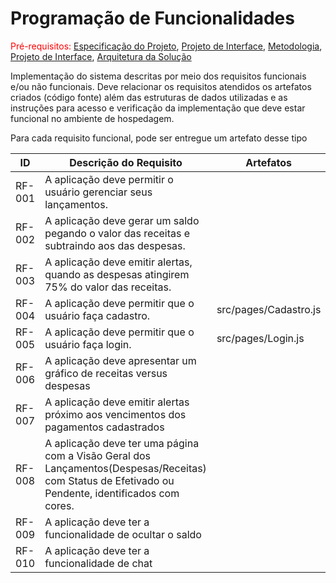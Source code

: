 # Programação de Funcionalidades

<span style="color:red">Pré-requisitos: <a href="02-Especificação do Projeto.md"> Especificação do Projeto</a></span>, <a href="04-Projeto de Interface.md"> Projeto de Interface</a>, <a href="03-Metodologia.md"> Metodologia</a>, <a href="04-Projeto de Interface.md"> Projeto de Interface</a>, <a href="05-Arquitetura da Solução.md"> Arquitetura da Solução</a>

Implementação do sistema descritas por meio dos requisitos funcionais e/ou não funcionais. Deve relacionar os requisitos atendidos os artefatos criados (código fonte) além das estruturas de dados utilizadas e as instruções para acesso e verificação da implementação que deve estar funcional no ambiente de hospedagem.

Para cada requisito funcional, pode ser entregue um artefato desse tipo

|ID    | Descrição do Requisito  | Artefatos |
|------|-----------------------------------------|----|
|RF-001| A aplicação deve permitir o usuário gerenciar seus lançamentos. |  | 
|RF-002| A aplicação deve gerar um saldo pegando o valor das receitas e subtraindo aos das despesas.   |  |
|RF-003| A aplicação deve emitir alertas, quando as despesas atingirem 75% do valor das receitas. | | 
|RF-004| A aplicação deve permitir que o usuário faça cadastro.  | src/pages/Cadastro.js |
|RF-005| A aplicação deve permitir que o usuário faça login.  | src/pages/Login.js |
|RF-006| A aplicação deve apresentar um gráfico de receitas versus despesas|  | 
|RF-007| A aplicação deve emitir alertas próximo aos vencimentos dos pagamentos cadastrados   |  |
|RF-008| A aplicação deve ter uma página com a Visão Geral dos Lançamentos(Despesas/Receitas) com Status de Efetivado ou Pendente, identificados com cores. | | 
|RF-009| A aplicação deve ter a funcionalidade de ocultar o saldo  |  | 
|RF-010| A aplicação deve ter a funcionalidade de chat  |  | 
